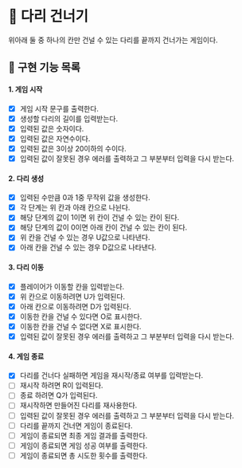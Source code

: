 # 🌉 다리 건너기

위아래 둘 중 하나의 칸만 건널 수 있는 다리를 끝까지 건너가는 게임이다.

## 🎯 구현 기능 목록

#### 1. 게임 시작

- [x] 게임 시작 문구를 출력한다.
- [x] 생성할 다리의 길이를 입력받는다.
- [x] 입력된 값은 숫자이다.
- [x] 입력된 값은 자연수이다.
- [x] 입력된 값은 3이상 20이하의 수이다.
- [x] 입력된 값이 잘못된 경우 에러를 출력하고 그 부분부터 입력을 다시 받는다.

#### 2. 다리 생성

- [x] 입력된 수만큼 0과 1중 무작위 값을 생성한다.
- [x] 각 단계는 위 칸과 아래 칸으로 나뉜다.
- [x] 해당 단계의 값이 1이면 위 칸이 건널 수 있는 칸이 된다.
- [x] 해당 단계의 값이 0이면 아래 칸이 건널 수 있는 칸이 된다.
- [x] 위 칸을 건널 수 있는 경우 U값으로 나타낸다.
- [x] 아래 칸을 건널 수 있는 경우 D값으로 나타낸다.

#### 3. 다리 이동

- [x] 플레이어가 이동할 칸을 입력받는다.
- [x] 위 칸으로 이동하려면 U가 입력된다.
- [x] 아래 칸으로 이동하려면 D가 입력된다.
- [x] 이동한 칸을 건널 수 있다면 O로 표시한다.
- [x] 이동한 칸을 건널 수 없다면 X로 표시한다.
- [x] 입력된 값이 잘못된 경우 에러를 출력하고 그 부분부터 입력을 다시 받는다.

#### 4. 게임 종료

- [x] 다리를 건너다 실패하면 게임을 재시작/종료 여부를 입력받는다.
- [ ] 재시작 하려면 R이 입력된다.
- [ ] 종료 하려면 Q가 입력된다.
- [ ] 재시작하면 만들어진 다리를 재사용한다.
- [ ] 입력된 값이 잘못된 경우 에러를 출력하고 그 부분부터 입력을 다시 받는다.
- [ ] 다리를 끝까지 건너면 게임이 종료된다.
- [ ] 게임이 종료되면 최종 게임 결과를 출력한다.
- [ ] 게임이 종료되면 게임 성공 여부를 출력한다.
- [ ] 게임이 종료되면 총 시도한 횟수를 출력한다.
